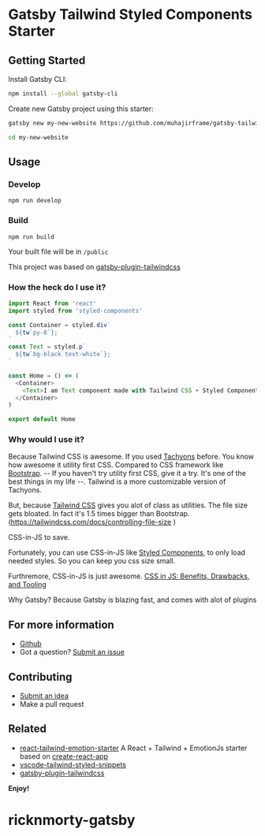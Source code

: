 # Gatsby Tailwind Styled Components Starter

## Getting Started

Install Gatsby CLI:

```sh
npm install --global gatsby-cli
```

Create new Gatsby project using this starter:

```sh
gatsby new my-new-website https://github.com/muhajirframe/gatsby-tailwind-styled-components-starter
```

```sh
cd my-new-website
```

## Usage

### Develop

```
npm run develop
```

### Build

```
npm run build
```

Your built file will be in `/public`

This project was based on [gatsby-plugin-tailwindcss](https://github.com/muhajirframe/gatsby-plugin-tailwindcss/)

### How the heck do I use it?

```javascript
import React from 'react'
import styled from 'styled-components'

const Container = styled.div`
  ${tw`py-8`};
`
const Text = styled.p`
  ${tw`bg-black text-white`};
`

const Home = () => (
  <Container>
    <Text>I am Text component made with Tailwind CSS + Styled Components</Text>
  </Container>
)

export default Home
```

### Why would I use it?

Because Tailwind CSS is awesome. If you used [Tachyons](https://tachyons.io/) before. You know how awesome it utility first CSS. Compared to CSS framework like [Bootstrap](http://getbootstrap.com/). -- If you haven't try utility first CSS, give it a try. It's one of the best things in my life --. Tailwind is a more customizable version of Tachyons.

But, because [Tailwind CSS](https://tailwindcss.com) gives you alot of class as utilities. The file size gets bloated. In fact it's 1.5 times bigger than Bootstrap. (https://tailwindcss.com/docs/controlling-file-size )

CSS-in-JS to save.

Fortunately, you can use CSS-in-JS like [Styled Components](https://github.com/styled-components/styled-components), to only load needed styles. So you can keep you css size small.

Furthremore, CSS-in-JS is just awesome. [CSS in JS: Benefits, Drawbacks, and Tooling](https://objectpartners.com/2017/11/03/css-in-js-benefits-drawbacks-and-tooling/)

Why Gatsby?
Because Gatsby is blazing fast, and comes with alot of plugins

## For more information

- [Github](https://github.com/muhajirframe/gatsby-tailwind-styled-components-starter)
- Got a question? [Submit an issue](https://github.com/muhajirframe/gatsby-tailwind-styled-components-starter/issues/new)

## Contributing

- [Submit an idea](https://github.com/muhajirframe/gatsby-tailwind-styled-components-starter/issues/new)
- Make a pull request

## Related

- [react-tailwind-emotion-starter](https://github.com/muhajirframe/react-tailwind-emotion-starter) A React + Tailwind + EmotionJs starter based on [create-react-app](https://github.com/facebook/create-react-app)
- [vscode-tailwind-styled-snippets](https://github.com/muhajirframe/vscode-tailwind-styled-snippets)
- [gatsby-plugin-tailwindcss](https://github.com/muhajirframe/gatsby-plugin-tailwindcss)

**Enjoy!**
# ricknmorty-gatsby

